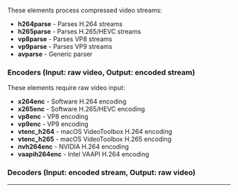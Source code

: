 These elements process compressed video streams:

- **h264parse** - Parses H.264 streams
- **h265parse** - Parses H.265/HEVC streams
- **vp8parse** - Parses VP8 streams
- **vp9parse** - Parses VP9 streams
- **avparse** - Generic parser

### Encoders (Input: raw video, Output: encoded stream)
These elements require raw video input:

- **x264enc** - Software H.264 encoding
- **x265enc** - Software H.265/HEVC encoding
- **vp8enc** - VP8 encoding
- **vp9enc** - VP9 encoding
- **vtenc_h264** - macOS VideoToolbox H.264 encoding
- **vtenc_h265** - macOS VideoToolbox H.265 encoding
- **nvh264enc** - NVIDIA H.264 encoding
- **vaapih264enc** - Intel VAAPI H.264 encoding

### Decoders (Input: encoded stream, Output: raw video)

---


